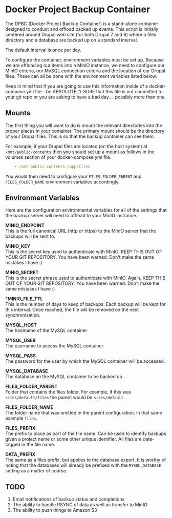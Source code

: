 # Docker Project Backup Container

The DPBC (Docker Project Backup Container) is a stand-alone container designed to conduct and offload backed up events. This script is initially centered around Drupal web site (for both Drupal 7 and 8) where a files directory and a database are backed up on a standard interval. 

The default interval is once per day.

To configure the container, environment variables must be set up. Because we are offloading our items into a MinIO instance, we need to configure our MinIO criteria, our MySQL connection criteria and the location of our Drupal files. These can all be done with the environment variables listed below.

Keep in mind that if you are going to use this information inside of a docker-compose.yml file - be ABSOLUTELY SURE that this file is not committed to your git repo or you are asking to have a bad day.... possibly more than one.

## Mounts  

The first thing you will want to do is mount the relevant directories into the proper places in your container. The primary mount should be the directory of your Drupal files. This is so that the backup container can see them.

For example, if your Drupal files are located (on the host system) at `/mnt/public-contents` then you should set up a mount as follows in the volumes section of your docker-compose.yml file.

```yaml
    - /mnt-public-contents:/app/files
```

You would then need to configure your `FILES_FOLDER_PARENT` and `FILES_FOLDER_NAME` environment variables accordingly.

## Environment Variables  

Here are the configuration environmental variables for all of the settings that the backup server will need to offload to your MinIO instrance.

**MINIO_ENDPOINT**  
This is the full canonical URL (http or https) to the MinIO server that the backups will be sent to.

**MINIO_KEY**  
This is the secret key used to authenticate with MinIO. KEEP THIS OUT OF YOUR GIT REPOSITORY. You have been warned. Don't make the same mistakes I have :)

**MINIO_SECRET**  
This is the secret phrase used to authenticate with MinIO. Again, KEEP THIS OUT OF YOUR GIT REPOSITORY. You have been warned. Don't make the same mistakes I have :)

***MINIO_FILE_TTL**  
This is the number of days to keep of backups. Each backup will be kept for this interval. Once reached, the file will be removed on the next synchronization.

**MYSQL_HOST**  
The hostname of the MySQL container

**MYSQL_USER**  
The username to access the MySQL container.

**MYSQL_PASS**  
The password for the user by which the MySQL container will be accessed.

**MYSQL_DATABASE**  
The database on the MySQL container to be backed up.

**FILES_FOLDER_PARENT**  
Folder that contains the files folder. For example, if this was `sites/default/files` the parent would be `sites/default`.

**FILES_FOLDER_NAME**  
The folder name that was omitted in the parent configuration. In that same example `files`.

**FILES_PREFIX**  
The prefix to place as part of the file name. Can be used to identify backups given a project name or some other unique identifier. All files are date-tagged in the file name.

**DATA_PREFIX**  
The same as a files prefix, but applies to the database export. It is worthy of noting that the databases will already be prefixed with the `MYSQL_DATABASE` setting as a matter of course.

## TODO  

1. Email notifications of backup status and completions
2. The ability to handle RSYNC of data as well as transfer to MinIO
3. The ability to push things to Amazon S3
